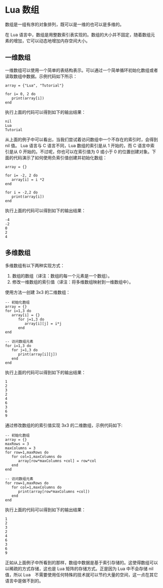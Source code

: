 # Lua 数组  

数组是一组有序的对象排列，既可以是一维的也可以是多维的。  

在 Lua 语言中，数组是用整数索引表实现的。数组的大小并不固定，随着数组元素的增加，它可以动态地增加内存空间大小。  

## 一维数组  

一维数组可以使用一个简单的表结构表示。可以通过一个简单循环初始化数组或者读取数组中数据。示例代码如下所示：  

```
array = {"Lua", "Tutorial"}

for i= 0, 2 do
   print(array[i])
end
```  

执行上面的代码可以得到如下的输出结果：  

```
nil
Lua
Tutorial
```  

从上面的例子中可以看出，当我们尝试着访问数组中一个不存在的索引时，会得到 nil 值。 Lua 语言与 C 语言不同，Lua 数组的索引是从 1 开始的，而 C 语言中索引是从 0 开始的。不过呢，你也可以在索引值为 0 或小于 0 的位置创建对象。下面的代码演示了如何使用负索引值创建并初始化数组：  

```
array = {}

for i= -2, 2 do
   array[i] = i *2
end

for i = -2,2 do
   print(array[i])
end
```  

执行上面的代码可以得到如下的输出结果：  

```
-4
-2
0
2
4
```  

## 多维数组  

多维数组有以下两种实现方式：  
<ol>
	<li>数组的数组（译注：数组的每一个元素是一个数组）。</li>
	<li>修改一维数组的索引值（译注：将多维数组映射到一维数组中）。</li>
</ol>  

使用方法一创建 3x3 的二维数组：  

```
-- 初始化数组
array = {}
for i=1,3 do
   array[i] = {}
      for j=1,3 do
         array[i][j] = i*j
      end
end

-- 访问数组元素
for i=1,3 do
   for j=1,3 do
      print(array[i][j])
   end
end
```  

执行上面的代码可以得到如下的输出结果：  

```
1
2
3
2
4
6
3
6
9
```  

通过修改数组的的索引值实现 3x3 的二维数组，示例代码如下:  

```
-- 初始化数组
array = {}
maxRows = 3
maxColumns = 3
for row=1,maxRows do
   for col=1,maxColumns do
      array[row*maxColumns +col] = row*col
   end
end

-- 访问数组元素
for row=1,maxRows do
   for col=1,maxColumns do
      print(array[row*maxColumns +col])
   end
end
```  

执行上面的代码可以得到如下的输出结果：  

```
1
2
3
2
4
6
3
6
9
```  

正如从上面例子中所看到的那样，数组中数据是基于索引存储的。这使得数组可以以稀疏的方式存储，这也是 Lua 矩阵的存储方式。正是因为 Lua 中不会存储 nil 值，所以 Lua　不需要使用任何特殊的技术就可以节约大量的空间，这一点在其它语言中是做不到的。